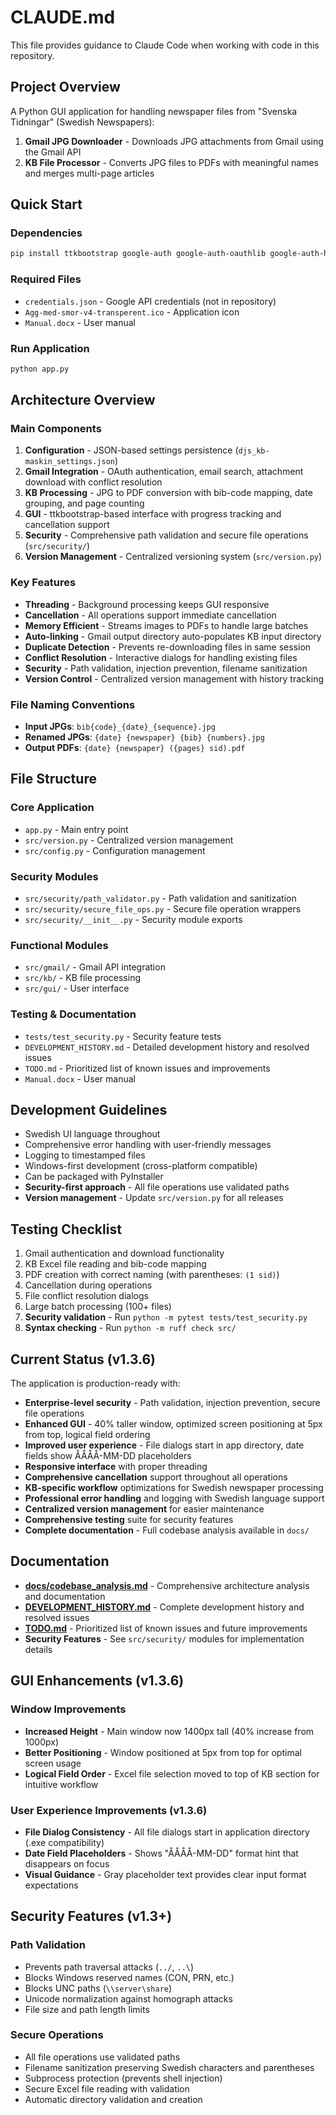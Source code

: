 # CLAUDE.md

This file provides guidance to Claude Code when working with code in this repository.

## Project Overview

A Python GUI application for handling newspaper files from "Svenska Tidningar" (Swedish Newspapers):

1. **Gmail JPG Downloader** - Downloads JPG attachments from Gmail using the Gmail API
2. **KB File Processor** - Converts JPG files to PDFs with meaningful names and merges multi-page articles

## Quick Start

### Dependencies
```bash
pip install ttkbootstrap google-auth google-auth-oauthlib google-auth-httplib2 google-api-python-client Pillow pandas openpyxl
```

### Required Files
- `credentials.json` - Google API credentials (not in repository)
- `Agg-med-smor-v4-transperent.ico` - Application icon
- `Manual.docx` - User manual

### Run Application
```bash
python app.py
```

## Architecture Overview

### Main Components

1. **Configuration** - JSON-based settings persistence (`djs_kb-maskin_settings.json`)
2. **Gmail Integration** - OAuth authentication, email search, attachment download with conflict resolution
3. **KB Processing** - JPG to PDF conversion with bib-code mapping, date grouping, and page counting
4. **GUI** - ttkbootstrap-based interface with progress tracking and cancellation support
5. **Security** - Comprehensive path validation and secure file operations (`src/security/`)
6. **Version Management** - Centralized versioning system (`src/version.py`)

### Key Features

- **Threading** - Background processing keeps GUI responsive
- **Cancellation** - All operations support immediate cancellation
- **Memory Efficient** - Streams images to PDFs to handle large batches
- **Auto-linking** - Gmail output directory auto-populates KB input directory
- **Duplicate Detection** - Prevents re-downloading files in same session
- **Conflict Resolution** - Interactive dialogs for handling existing files
- **Security** - Path validation, injection prevention, filename sanitization
- **Version Control** - Centralized version management with history tracking

### File Naming Conventions

- **Input JPGs**: `bib{code}_{date}_{sequence}.jpg`
- **Renamed JPGs**: `{date} {newspaper} {bib} {numbers}.jpg`
- **Output PDFs**: `{date} {newspaper} ({pages} sid).pdf`

## File Structure

### Core Application
- `app.py` - Main entry point
- `src/version.py` - Centralized version management
- `src/config.py` - Configuration management

### Security Modules
- `src/security/path_validator.py` - Path validation and sanitization
- `src/security/secure_file_ops.py` - Secure file operation wrappers
- `src/security/__init__.py` - Security module exports

### Functional Modules  
- `src/gmail/` - Gmail API integration
- `src/kb/` - KB file processing
- `src/gui/` - User interface

### Testing & Documentation
- `tests/test_security.py` - Security feature tests
- `DEVELOPMENT_HISTORY.md` - Detailed development history and resolved issues
- `TODO.md` - Prioritized list of known issues and improvements
- `Manual.docx` - User manual

## Development Guidelines

- Swedish UI language throughout
- Comprehensive error handling with user-friendly messages
- Logging to timestamped files
- Windows-first development (cross-platform compatible)
- Can be packaged with PyInstaller
- **Security-first approach** - All file operations use validated paths
- **Version management** - Update `src/version.py` for all releases

## Testing Checklist

1. Gmail authentication and download functionality
2. KB Excel file reading and bib-code mapping
3. PDF creation with correct naming (with parentheses: `(1 sid)`)
4. Cancellation during operations
5. File conflict resolution dialogs
6. Large batch processing (100+ files)
7. **Security validation** - Run `python -m pytest tests/test_security.py`
8. **Syntax checking** - Run `python -m ruff check src/`

## Current Status (v1.3.6)

The application is production-ready with:
- **Enterprise-level security** - Path validation, injection prevention, secure file operations
- **Enhanced GUI** - 40% taller window, optimized screen positioning at 5px from top, logical field ordering
- **Improved user experience** - File dialogs start in app directory, date fields show ÅÅÅÅ-MM-DD placeholders
- **Responsive interface** with proper threading
- **Comprehensive cancellation** support throughout all operations
- **KB-specific workflow** optimizations for Swedish newspaper processing
- **Professional error handling** and logging with Swedish language support
- **Centralized version management** for easier maintenance
- **Comprehensive testing** suite for security features
- **Complete documentation** - Full codebase analysis available in `docs/`

## Documentation

- **[docs/codebase_analysis.md](docs/codebase_analysis.md)** - Comprehensive architecture analysis and documentation
- **[DEVELOPMENT_HISTORY.md](DEVELOPMENT_HISTORY.md)** - Complete development history and resolved issues  
- **[TODO.md](TODO.md)** - Prioritized list of known issues and future improvements
- **Security Features** - See `src/security/` modules for implementation details

## GUI Enhancements (v1.3.6)

### Window Improvements
- **Increased Height** - Main window now 1400px tall (40% increase from 1000px)
- **Better Positioning** - Window positioned at 5px from top for optimal screen usage
- **Logical Field Order** - Excel file selection moved to top of KB section for intuitive workflow

### User Experience Improvements (v1.3.6)
- **File Dialog Consistency** - All file dialogs start in application directory (.exe compatibility)
- **Date Field Placeholders** - Shows "ÅÅÅÅ-MM-DD" format hint that disappears on focus
- **Visual Guidance** - Gray placeholder text provides clear input format expectations

## Security Features (v1.3+)

### Path Validation
- Prevents path traversal attacks (`../`, `..\`)
- Blocks Windows reserved names (CON, PRN, etc.)
- Blocks UNC paths (`\\server\share`)
- Unicode normalization against homograph attacks
- File size and path length limits

### Secure Operations
- All file operations use validated paths
- Filename sanitization preserving Swedish characters and parentheses
- Subprocess protection (prevents shell injection)
- Secure Excel file reading with validation
- Automatic directory validation and creation